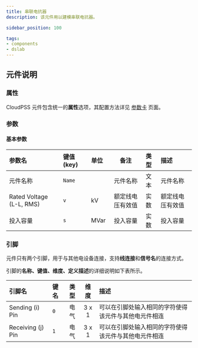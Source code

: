```yaml
---
title: 串联电抗器
description: 该元件用以建模串联电抗器。

sidebar_position: 100

tags: 
- components
- dslab
---
```


<!-- ## 元件定义

该元件指母线，平台支持交直流电网潮流计算，母线类型可选交流或直流。

![母线 =x100](./IES-GD-4BusLine.png ) -->

## 元件说明

### 属性

CloudPSS 元件包含统一的**属性**选项，其配置方法详见 [参数卡](docs/documents/software/10-xstudio/20-simstudio/40-workbench/20-function-zone/30-design-tab/30-param-panel/index.md) 页面。

### 参数

#### 基本参数

| 参数名 | 键值 (key) | 单位 | 备注 | 类型 | 描述 |
| :--- | :--- | :--- | :--: | :--- | :--- |
| 元件名称 | `Name` |  | 元件名称 | 文本 | 元件名称 |
| Rated Voltage \(L\-L, RMS\) | `v` | kV  | 额定线电压有效值 | 实数 | 额定线电压有效值 |
| 投入容量 | `s` | MVar  | 投入容量 | 实数 | 投入容量 |

### 引脚

元件只有两个引脚，用于与其他电设备连接，支持**线连接**和**信号名**的连接方式。

引脚的**名称、键值、维度、定义描述**的详细说明如下表所示。

| 引脚名 | 键名 | 类型 | 维度 | 描述 |
|:------ |:---- |:----:|:----:|:---- |
| Sending (i) Pin | `0` | 电气 | 3 x 1 | 可以在引脚处输入相同的字符使得该元件与其他电元件相连 |
| Receiving (j) Pin | `1` | 电气 | 3 x 1 | 可以在引脚处输入相同的字符使得该元件与其他电元件相连 |

